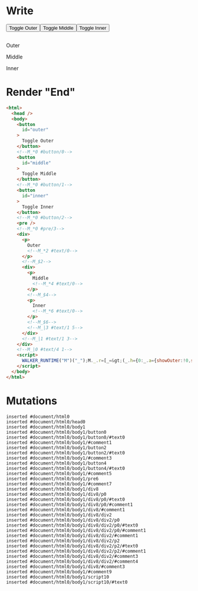 # Write
  <button id=outer>Toggle Outer</button><!--M_*0 #button/0--><button id=middle>Toggle Middle</button><!--M_*0 #button/1--><button id=inner>Toggle Inner</button><!--M_*0 #button/2--><pre></pre><!--M_*0 #pre/3--><div><p>Outer<!--M_*2 #text/0--></p><!--M_$2--><div><p>Middle<!--M_*4 #text/0--></p><!--M_$4--><p>Inner<!--M_*6 #text/0--></p><!--M_$6--><!--M_|3 #text/1 5--></div><!--M_|1 #text/1 3--></div><!--M_|0 #text/4 1--><script>WALKER_RUNTIME("M")("_");M._.r=[_=>(_.h={0:_.a={showOuter:!0,showMiddle:!0,showInner:!0,"#text/4(":_._["packages/translator-tags/src/__tests__/fixtures/cleanup-single-child-if-deep/template.marko_1_renderer"],"#text/4!":_.c={"#childScope/0":_.b={name:"Outer"},"#text/1(":_._["packages/translator-tags/src/__tests__/fixtures/cleanup-single-child-if-deep/template.marko_2_renderer"],"#text/1!":_.f={"#childScope/0":_.d={name:"Middle"},"#text/1(":_._["packages/translator-tags/src/__tests__/fixtures/cleanup-single-child-if-deep/template.marko_3_renderer"],"#text/1!":_.g={"#childScope/0":_.e={name:"Inner"}}}}},1:_.c,2:_.b,3:_.f,4:_.d,5:_.g,6:_.e},_.a.write=_.b.write=_.d.write=_.e.write=_._["packages/translator-tags/src/__tests__/fixtures/cleanup-single-child-if-deep/template.marko_0/_"](_.a),_.c._=_.a,_.f._=_.c,_.h),2,"packages/translator-tags/src/__tests__/fixtures/cleanup-single-child-if-deep/components/child.marko_0_name_write",4,"packages/translator-tags/src/__tests__/fixtures/cleanup-single-child-if-deep/components/child.marko_0_name_write",6,"packages/translator-tags/src/__tests__/fixtures/cleanup-single-child-if-deep/components/child.marko_0_name_write",3,"packages/translator-tags/src/__tests__/fixtures/cleanup-single-child-if-deep/template.marko_2_showInner/subscriber",0,"packages/translator-tags/src/__tests__/fixtures/cleanup-single-child-if-deep/template.marko_0_showInner",0,"packages/translator-tags/src/__tests__/fixtures/cleanup-single-child-if-deep/template.marko_0_showMiddle",0,"packages/translator-tags/src/__tests__/fixtures/cleanup-single-child-if-deep/template.marko_0_showOuter",0];M._.w()</script>


# Render "End"
```html
<html>
  <head />
  <body>
    <button
      id="outer"
    >
      Toggle Outer
    </button>
    <!--M_*0 #button/0-->
    <button
      id="middle"
    >
      Toggle Middle
    </button>
    <!--M_*0 #button/1-->
    <button
      id="inner"
    >
      Toggle Inner
    </button>
    <!--M_*0 #button/2-->
    <pre />
    <!--M_*0 #pre/3-->
    <div>
      <p>
        Outer
        <!--M_*2 #text/0-->
      </p>
      <!--M_$2-->
      <div>
        <p>
          Middle
          <!--M_*4 #text/0-->
        </p>
        <!--M_$4-->
        <p>
          Inner
          <!--M_*6 #text/0-->
        </p>
        <!--M_$6-->
        <!--M_|3 #text/1 5-->
      </div>
      <!--M_|1 #text/1 3-->
    </div>
    <!--M_|0 #text/4 1-->
    <script>
      WALKER_RUNTIME("M")("_");M._.r=[_=&gt;(_.h={0:_.a={showOuter:!0,showMiddle:!0,showInner:!0,"#text/4(":_._["packages/translator-tags/src/__tests__/fixtures/cleanup-single-child-if-deep/template.marko_1_renderer"],"#text/4!":_.c={"#childScope/0":_.b={name:"Outer"},"#text/1(":_._["packages/translator-tags/src/__tests__/fixtures/cleanup-single-child-if-deep/template.marko_2_renderer"],"#text/1!":_.f={"#childScope/0":_.d={name:"Middle"},"#text/1(":_._["packages/translator-tags/src/__tests__/fixtures/cleanup-single-child-if-deep/template.marko_3_renderer"],"#text/1!":_.g={"#childScope/0":_.e={name:"Inner"}}}}},1:_.c,2:_.b,3:_.f,4:_.d,5:_.g,6:_.e},_.a.write=_.b.write=_.d.write=_.e.write=_._["packages/translator-tags/src/__tests__/fixtures/cleanup-single-child-if-deep/template.marko_0/_"](_.a),_.c._=_.a,_.f._=_.c,_.h),2,"packages/translator-tags/src/__tests__/fixtures/cleanup-single-child-if-deep/components/child.marko_0_name_write",4,"packages/translator-tags/src/__tests__/fixtures/cleanup-single-child-if-deep/components/child.marko_0_name_write",6,"packages/translator-tags/src/__tests__/fixtures/cleanup-single-child-if-deep/components/child.marko_0_name_write",3,"packages/translator-tags/src/__tests__/fixtures/cleanup-single-child-if-deep/template.marko_2_showInner/subscriber",0,"packages/translator-tags/src/__tests__/fixtures/cleanup-single-child-if-deep/template.marko_0_showInner",0,"packages/translator-tags/src/__tests__/fixtures/cleanup-single-child-if-deep/template.marko_0_showMiddle",0,"packages/translator-tags/src/__tests__/fixtures/cleanup-single-child-if-deep/template.marko_0_showOuter",0];M._.w()
    </script>
  </body>
</html>
```

# Mutations
```
inserted #document/html0
inserted #document/html0/head0
inserted #document/html0/body1
inserted #document/html0/body1/button0
inserted #document/html0/body1/button0/#text0
inserted #document/html0/body1/#comment1
inserted #document/html0/body1/button2
inserted #document/html0/body1/button2/#text0
inserted #document/html0/body1/#comment3
inserted #document/html0/body1/button4
inserted #document/html0/body1/button4/#text0
inserted #document/html0/body1/#comment5
inserted #document/html0/body1/pre6
inserted #document/html0/body1/#comment7
inserted #document/html0/body1/div8
inserted #document/html0/body1/div8/p0
inserted #document/html0/body1/div8/p0/#text0
inserted #document/html0/body1/div8/p0/#comment1
inserted #document/html0/body1/div8/#comment1
inserted #document/html0/body1/div8/div2
inserted #document/html0/body1/div8/div2/p0
inserted #document/html0/body1/div8/div2/p0/#text0
inserted #document/html0/body1/div8/div2/p0/#comment1
inserted #document/html0/body1/div8/div2/#comment1
inserted #document/html0/body1/div8/div2/p2
inserted #document/html0/body1/div8/div2/p2/#text0
inserted #document/html0/body1/div8/div2/p2/#comment1
inserted #document/html0/body1/div8/div2/#comment3
inserted #document/html0/body1/div8/div2/#comment4
inserted #document/html0/body1/div8/#comment3
inserted #document/html0/body1/#comment9
inserted #document/html0/body1/script10
inserted #document/html0/body1/script10/#text0
```